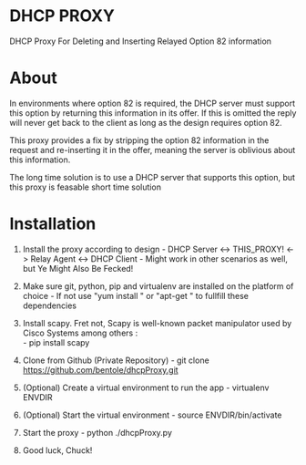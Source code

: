# DHCP PROXY
DHCP Proxy For Deleting and Inserting Relayed Option 82 information

# About

In environments where option 82 is required, the DHCP server must support this option by 
returning this information in its offer. If this is omitted the reply will never get back
to the client as long as the design requires option 82.

This proxy provides a fix by stripping the option 82 information in the request and
re-inserting it in the offer, meaning the server is oblivious about this information.

The long time solution is to use a DHCP server that supports this option, but this proxy is feasable
short time solution

# Installation

1. Install the proxy  according to design
		- DHCP Server <-> THIS_PROXY! <-> Relay Agent <-> DHCP Client
		- Might work in other scenarios as well, but Ye Might Also Be Fecked!

2. Make sure git, python, pip and virtualenv are installed on the platform of choice
		- If not use "yum install " or "apt-get "  to fullfill these dependencies

3. Install scapy. Fret not, Scapy is well-known packet manipulator used by Cisco Systems among others : 			
		- pip install scapy

4. Clone from Github (Private Repository)
		- git clone https://github.com/bentole/dhcpProxy.git

5. (Optional) Create a virtual environment to run the app
		- virtualenv ENVDIR 

6. (Optional) Start the virtual environment
		- source ENVDIR/bin/activate

7. Start the proxy
		- python ./dhcpProxy.py

8. Good luck, Chuck!

